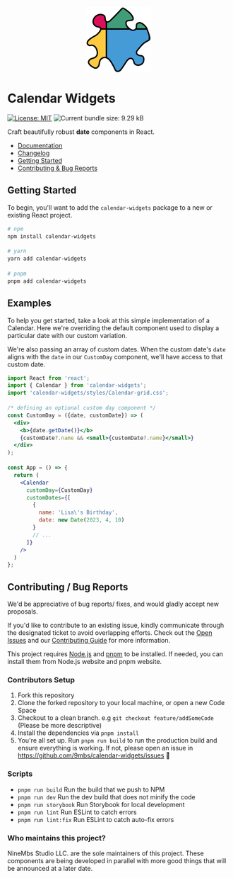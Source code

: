 <p align="center">
  <img src="./docs/static/branding-assets/CW-Logo-Medium-50x50_3@3x.png"/>
</p>

# Calendar Widgets

[![License: MIT](https://img.shields.io/badge/License-MIT-yellow.svg)](https://github.com/9mbs/calendar-widgets/blob/v0.0.13/LICENSE)
![Current bundle size: 9.29 kB](https://img.shields.io/badge/Bundle_Size-9.29_kB-blue.svg)

Craft beautifully robust **date** components in React.

- [Documentation](https://calendar-widgets.com)
- [Changelog](https://calendar-widgets.com/changelog)
- [Getting Started](#getting-started)
- [Contributing & Bug Reports](#contributing--bug-reports)

## Getting Started

To begin, you'll want to add the `calendar-widgets` package to a new or existing React project.

```sh
# npm
npm install calendar-widgets

# yarn
yarn add calendar-widgets

# pnpm
pnpm add calendar-widgets
```

## Examples

To help you get started, take a look at this simple implementation of a Calendar. Here we're overriding the default component used to display a particular date with our custom variation.

We're also passing an array of custom dates. When the custom date's `date` aligns with the `date` in our `CustomDay` component, we'll have access to that custom date.

```jsx
import React from 'react';
import { Calendar } from 'calendar-widgets';
import 'calendar-widgets/styles/Calendar-grid.css';

/* defining an optional custom day component */
const CustomDay = ({date, customDate}) => (
  <div>
    <b>{date.getDate()}</b>
    {customDate?.name && <small>{customDate?.name}</small>}
  </div>
);

const App = () => {
  return (
    <Calendar 
      customDay={CustomDay}
      customDates={[
        {
          name: 'Lisa\'s Birthday',
          date: new Date(2023, 4, 10)
        }
        // ...
      ]}
    />
  )
};
```

## Contributing / Bug Reports

We'd be appreciative of bug reports/ fixes, and would gladly accept new proposals.

If you'd like to contribute to an existing issue, kindly communicate through the designated ticket to avoid overlapping efforts. Check out the [Open Issues](https://github.com/9mbs/calendar/issues?q=is%3Aissue+is%3Aopen) and our [Contributing Guide](./CONTRIBUTING.md) for more information.

This project requires [Node.js](https://nodejs.org/en) and [pnpm](https://pnpm.io/) to be installed. If needed, you can install them from Node.js website and pnpm website.

### Contributors Setup

1. Fork this repository
2. Clone the forked repository to your local machine, or open a new Code Space
3. Checkout to a clean branch. e.g `git checkout feature/addSomeCode` (Please be more descriptive)
4. Install the dependencies via `pnpm install`
5. You're all set up. Run `pnpm run build` to run the production build and ensure everything is working. If not, please open an issue in <https://github.com/9mbs/calendar-widgets/issues> 🙂

### Scripts

- `pnpm run build` Run the build that we push to NPM
- `pnpm run dev` Run the dev build that does not minify the code
- `pnpm run storybook` Run Storybook for local development
- `pnpm run lint` Run ESLint to catch errors
- `pnpm run lint:fix` Run ESLint to catch auto-fix errors

### Who maintains this project?

NineMbs Studio LLC. are the sole maintainers of this project. These components are being developed in parallel with more good things that will be announced at a later date.
